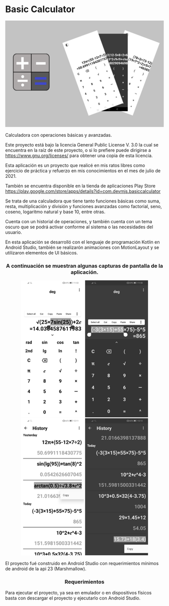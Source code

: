# Basic Calculator

<p align="center">
  <img src="/assets/cover.png" width="720" alt="Cover">
</p>

Calculadora con operaciones básicas y avanzadas.

Este proyecto está bajo la licencia General Public License V. 3.0 la cual se encuentra en la raíz de 
este proyecto, o si lo prefiere puede dirigirse a https://www.gnu.org/licenses/ para obtener una 
copia de esta licencia.

Esta aplicación es un proyecto que realicé en mis ratos libres como ejercicio de práctica y refuerzo en
mis conocimientos en el mes de julio de 2021.

También se encuentra disponible en la tienda de aplicaciones Play Store 
https://play.google.com/store/apps/details?id=com.devmjs.basiccalculator

Se trata de una calculadora que tiene tanto funciones básicas como suma, resta, multiplicación y división
y funciones avanzadas como factorial, seno, coseno, logaritmo natural y base 10, entre otras.

Cuenta con un historial de operaciones, y también cuenta con un tema oscuro que se podrá activar conforme al
sistema o las necesidades del usuario.

En esta aplicación se desarrolló con el lenguaje de programación Kotlin en Android Studio, también se
realizarón animaciones con MotionLayout y se utilizaron elementos de UI básicos.

<h3 align="center">
  A continuación se muestran algunas capturas de pantalla de la aplicación.
</h3>

<p align="center">
  <img src="/assets/ss1.jpg" width="200" alt="Screenshot">
  <img src="/assets/ss2.jpg" width="200" alt="Screenshot">
  <img src="/assets/ss3.jpg" width="200" alt="Screenshot">
  <img src="/assets/ss4.jpg" width="200" alt="Screenshot">
</p>

El proyecto fué construido en Android Studio con requerimientos mínimos de android de la api 23 (Marshmallow).

<h3 align="center">
  Requerimientos
</h3>

Para ejecutar el proyecto, ya sea en emulador o en dispositivos físicos basta con descargar el proyecto
y ejecutarlo con Android Studio.
